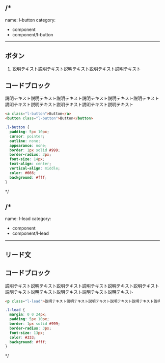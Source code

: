 /*
---
name: l-button
category:
- component
- component/l-button
---

## ボタン

1. 説明テキスト説明テキスト説明テキスト説明テキスト説明テキスト

## コードブロック

説明テキスト説明テキスト説明テキスト説明テキスト説明テキスト説明テキスト説明テキスト説明テキスト説明テキスト説明テキスト説明テキスト

```html
<a class="l-button">Button</a>
<button class="l-button">Button</button>
```

```css
.l-button {
  padding: 5px 10px;
  cursor: pointer;
  outline: none;
  appearance: none;
  border: 1px solid #999;
  border-radius: 3px;
  font-size: 14px;
  text-align: center;
  vertical-align: middle;
  color: #666;
  background: #fff;
}
```
*/


/*
---
name: l-lead
category:
- component
- component/l-lead
---

## リード文

## コードブロック

説明テキスト説明テキスト説明テキスト説明テキスト説明テキスト説明テキスト説明テキスト説明テキスト説明テキスト説明テキスト説明テキスト


```html
<p class="l-lead">説明テキスト説明テキスト説明テキスト説明テキスト説明テキスト説明テキスト説明テキスト説明テキスト説明テキスト説明テキスト説明テキスト</p>
```

```css
.l-lead {
  margin: 0 0 24px;
  padding: 5px 10px;
  border: 1px solid #999;
  border-radius: 3px;
  font-size: 13px;
  color: #333;
  background: #fff;
}
```
*/


